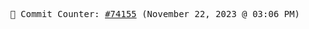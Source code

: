 <p align="center">
    <samp>
        📮 Commit Counter: <a href="https://github.com/Javascript-void0/Javascript-void0/commits/main">#74155</a> (November 22, 2023 @ 03:06 PM)
    </samp>
</p>
